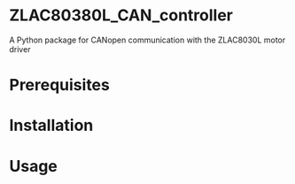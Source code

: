 # ZLAC80380L_CAN_controller
A Python package for CANopen communication with the ZLAC8030L motor driver

# Prerequisites

# Installation

# Usage


